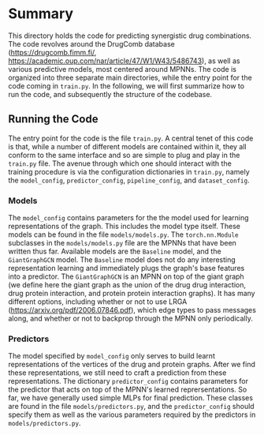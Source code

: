 # Summary
This directory holds the code for predicting synergistic drug combinations.  The code revolves around the DrugComb 
database (https://drugcomb.fimm.fi/, https://academic.oup.com/nar/article/47/W1/W43/5486743), as well as various
predictive models, most centered around MPNNs.  The code is organized into three separate main directories, while
the entry point for the code coming in `train.py`.  In the following, we will first summarize how to run the code,
and subsequently the structure of the codebase.

## Running the Code
The entry point for the code is the file `train.py`.  A central tenet of this code is that, while a number of 
different models are contained within it, they all conform to the same interface and so are simple to plug and
play in the `train.py` file.  The avenue through which one should interact with the training procedure is via
the configuration dictionaries in `train.py`, namely the `model_config`, `predictor_config`, `pipeline_config`, 
and `dataset_config`.  

### Models
The `model_config` contains parameters for the the model used for learning representations
of the graph.  This includes the model type itself.  These models can be found in the file `models/models.py`.
The `torch.nn.Module` subclasses in the `models/models.py` file are the MPNNs that have been written 
thus far.  Available models are the `Baseline` model, and the `GiantGraphGCN` model.  The `Baseline` model
does not do any interesting representation learning and immediately plugs the graph's base features into a
predictor.  The `GiantGraphGCN` is an MPNN on top of the giant graph (we define here the giant graph as the
union of the drug drug interaction, drug protein interaction, and protein protein interaction graphs).  It
has many different options, including whether or not to use LRGA (https://arxiv.org/pdf/2006.07846.pdf), 
which edge types to pass messages along, and whether or not to backprop through the MPNN only periodically.

### Predictors
The model specified by `model_config` only serves to build learnt representations of the vertices of the
drug and protein graphs.  After we find these representations, we still need to craft a prediction from
these representations.  The dictionary `predictor_config` contains parameters for the predictor that acts
on top of the MPNN's learned reprersentations.  So far, we have generally used simple MLPs for final prediction.
These classes are found in the file `models/predictors.py`, and the `predictor_config` should specify them
as well as the various parameters required by the predictors in `models/predictors.py`.


